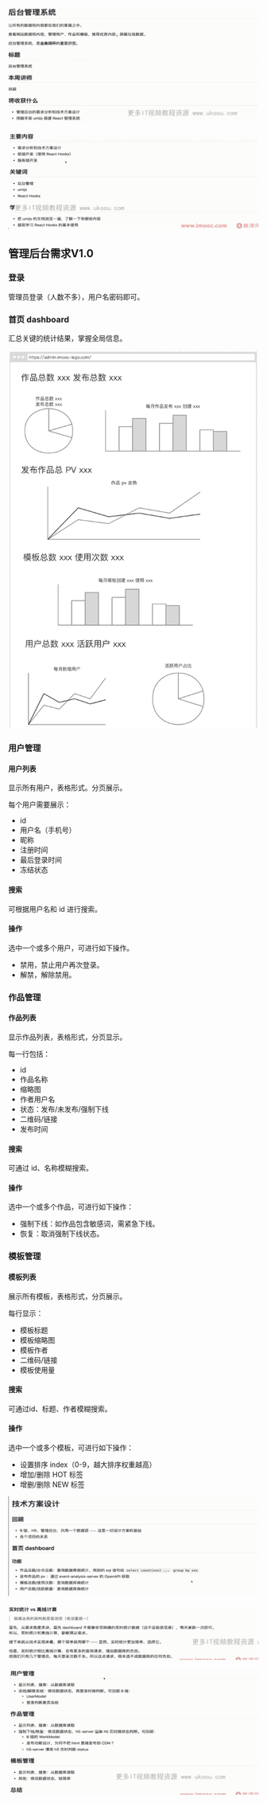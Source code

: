 ![image-20220614142752516](image/image-20220614142752516.png)

![image-20220614143153236](image/image-20220614143153236.png)

## **管理后台需求V1.0**

### 登录

管理员登录（人数不多），用户名密码即可。

### 首页 dashboard

汇总关键的统计结果，掌握全局信息。

![img](image/1614235641828-13850f72-8700-4d10-844e-984416c3c792-16551888050165.png)

### 用户管理

#### 用户列表

显示所有用户，表格形式。分页展示。

每个用户需要展示：

- id
- 用户名（手机号）
- 昵称
- 注册时间
- 最后登录时间
- 冻结状态

#### 搜索

可根据用户名和 id 进行搜索。

#### 操作

选中一个或多个用户，可进行如下操作。

- 禁用，禁止用户再次登录。
- 解禁，解除禁用。

### 作品管理

#### 作品列表

显示作品列表，表格形式，分页显示。

每一行包括：

- id
- 作品名称
- 缩略图
- 作者用户名
- 状态：发布/未发布/强制下线
- 二维码/链接
- 发布时间

#### 搜索

可通过 id、名称模糊搜索。

#### 操作

选中一个或多个作品，可进行如下操作：

- 强制下线：如作品包含敏感词，需紧急下线。
- 恢复：取消强制下线状态。

### 模板管理

#### 模板列表

展示所有模板，表格形式，分页展示。

每行显示：

- 模板标题
- 模板缩略图
- 模板作者
- 二维码/链接
- 模板使用量

#### 搜索

可通过id、标题、作者模糊搜索。

#### 操作

选中一个或多个模板，可进行如下操作：

- 设置排序 index（0-9，越大排序权重越高）
- 增加/删除 HOT 标签
- 增删/删除 NEW 标签

![image-20220614144219907](image/image-20220614144219907.png)

![image-20220614144309048](image/image-20220614144309048.png)

![image-20220614144248602](image/image-20220614144248602.png)
